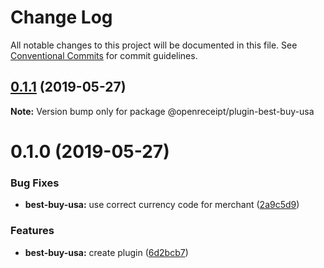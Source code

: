 # Change Log

All notable changes to this project will be documented in this file.
See [Conventional Commits](https://conventionalcommits.org) for commit guidelines.

## [0.1.1](https://github.com/openreceipt/source/compare/v0.1.0...v0.1.1) (2019-05-27)

**Note:** Version bump only for package @openreceipt/plugin-best-buy-usa





# 0.1.0 (2019-05-27)


### Bug Fixes

* **best-buy-usa:** use correct currency code for merchant ([2a9c5d9](https://github.com/openreceipt/source/commit/2a9c5d9))


### Features

* **best-buy-usa:** create plugin ([6d2bcb7](https://github.com/openreceipt/source/commit/6d2bcb7))

